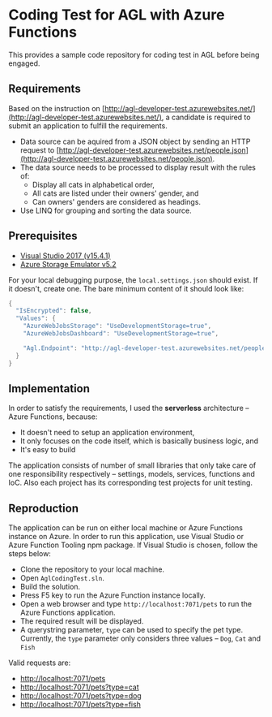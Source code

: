 # Coding Test for AGL with Azure Functions #

This provides a sample code repository for coding test in AGL before being engaged.


## Requirements ##

Based on the instruction on [http://agl-developer-test.azurewebsites.net/](http://agl-developer-test.azurewebsites.net/), a candidate is required to submit an application to fulfill the requirements.

* Data source can be aquired from a JSON object by sending an HTTP request to [http://agl-developer-test.azurewebsites.net/people.json](http://agl-developer-test.azurewebsites.net/people.json).
* The data source needs to be processed to display result with the rules of:
  * Display all cats in alphabetical order,
  * All cats are listed under their owners' gender, and
  * Can owners' genders are considered as headings.
* Use LINQ for grouping and sorting the data source.


## Prerequisites ##

* [Visual Studio 2017 (v15.4.1)](https://www.visualstudio.com/?WT.mc_id=aglcodingtest-github-juyoo)
* [Azure Storage Emulator v5.2](https://docs.microsoft.com/azure/storage/common/storage-use-emulator?WT.mc_id=aglcodingtest-github-juyoo)

For your local debugging purpose, the `local.settings.json` should exist. If it doesn't, create one. The bare minimum content of it should look like:

```csharp
{
  "IsEncrypted": false,
  "Values": {
    "AzureWebJobsStorage": "UseDevelopmentStorage=true",
    "AzureWebJobsDashboard": "UseDevelopmentStorage=true",

    "Agl.Endpoint": "http://agl-developer-test.azurewebsites.net/people.json"
  }
}
```


## Implementation ##

In order to satisfy the requirements, I used the **serverless** architecture &ndash; Azure Functions, because:

* It doesn't need to setup an application environment,
* It only focuses on the code itself, which is basically business logic, and
* It's easy to build

The application consists of number of small libraries that only take care of one responsibility respectively &ndash; settings, models, services, functions and IoC. Also each project has its corresponding test projects for unit testing.


## Reproduction ##

The application can be run on either local machine or Azure Functions instance on Azure. In order to run this application, use Visual Studio or Azure Function Tooling npm package. If Visual Studio is chosen, follow the steps below:

* Clone the repository to your local machine.
* Open `AglCodingTest.sln`.
* Build the solution.
* Press F5 key to run the Azure Function instance locally.
* Open a web browser and type `http://localhost:7071/pets` to run the Azure Functions application.
* The required result will be displayed.
* A querystring parameter, `type` can be used to specify the pet type. Currently, the `type` parameter only considers three values &ndash; `Dog`, `Cat` and `Fish`

Valid requests are:

* [http://localhost:7071/pets](http://localhost:7071/pets)
* [http://localhost:7071/pets?type=cat](http://localhost:7071/pets?type=cat)
* [http://localhost:7071/pets?type=dog](http://localhost:7071/pets?type=dog)
* [http://localhost:7071/pets?type=fish](http://localhost:7071/pets?type=fish)

